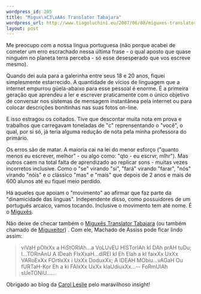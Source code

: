 ```yaml
--- 
wordpress_id: 205
title: "Migux\xC3\xAAs Translator Tabajara"
wordpress_url: http://www.tiagoluchini.eu/2007/06/08/miguxes-translator-tabajara/
layout: post
---
```

Me preocupo com a nossa língua portuguesa (não porque acabei de cometer um erro escrachado nessa última frase - o qual aposto que quase ninguém no planeta terra perceba - só esse desesperado que vos escreve mesmo).

Quando dei aula para a galerinha entre seus 18 e 20 anos, fiquei simplesmente estarrecido. A quantidade de vícios de linguagem que a internet empurrou güela-abaixo para esse pessoal é enorme. É a primeira geração que aprendeu a ler e escrever praticamente com o único objetivo de conversar nos sistemas de mensagem instantânea pela internet ou para colocar descrições bonitinhas nas suas fotos on-line.

E isso estragou os coitados. Tive que descontar muita nota em prova e trabalhos que carregavam toneladas de "c" reprensentando o "você", o qual, por si só, já teria alguma redução de nota pela minha professora do primário.

Os erros são de matar. A maioria cai na lei do menor esforço ("quanto menos eu escrever, melhor" - ou algo como: "qto - eu escrvr, mlhr"). Mas outros caem na total falta de aprendizado ao replicar sons - muitas vezes incorretos inclusive. Como o "se" virando "si", "fará" virando "farar", "nós" virando "nóis" e o clássico "mas" e "mais" que depois de 2 anos e mais de 600 alunos até eu fiquei meio perdido.

Há aqueles que apoiam o "movimento" ao afirmar que faz parte da "dinamicidade das línguas". Independente disso, como possuidores de um português arcaico, vamos tocando.  Inclusive o movimento tem até nome. É o [Miguxês](http://desciclo.pedia.ws/wiki/Migux%C3%AAs).

Não deixe de checar também o [Miguxês Translator Tabajara](http://aurelio.net/web/miguxeitor.html) (ou também chamado de <a href="http://aurelio.net/web/miguxeitor.html#" target="_blank">Miguxeitor</a>) . Com ele, Machado de Assiss pode ficar lindo assim:

> viVaH pOIxXx a HiStORIAh...a VoLUvEU HISTorIAh kI DAh prAH tuDu; I...TORnAnU A IDeah FIxXxaH...diREI kI Eh Elah a kI faixXx UxXx VARoExXx FOrtIxXx i UxXx DoduxXx; A IDEAH MObiu...vAGaH Ou fURTaH-Kor Eh a ki FAIxXx UxXx klaUdiuxXx...-- FoRmUlAh sUeTONiU......

Obrigado ao blog da [Carol Leslie](http://www.lulileslie.com/) pelo maravilhoso insight!
